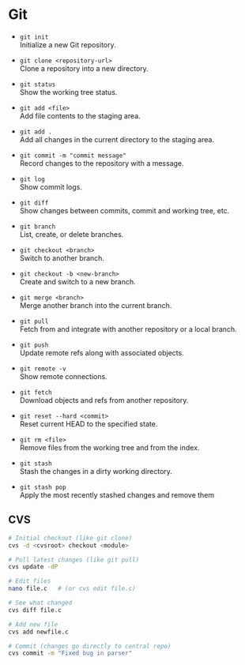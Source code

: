 # Git

- `git init`  
  Initialize a new Git repository.

- `git clone <repository-url>`  
  Clone a repository into a new directory.

- `git status`  
  Show the working tree status.

- `git add <file>`  
  Add file contents to the staging area.

- `git add .`  
  Add all changes in the current directory to the staging area.

- `git commit -m "commit message"`  
  Record changes to the repository with a message.

- `git log`  
  Show commit logs.

- `git diff`  
  Show changes between commits, commit and working tree, etc.

- `git branch`  
  List, create, or delete branches.

- `git checkout <branch>`  
  Switch to another branch.

- `git checkout -b <new-branch>`  
  Create and switch to a new branch.

- `git merge <branch>`  
  Merge another branch into the current branch.

- `git pull`  
  Fetch from and integrate with another repository or a local branch.

- `git push`  
  Update remote refs along with associated objects.

- `git remote -v`  
  Show remote connections.

- `git fetch`  
  Download objects and refs from another repository.

- `git reset --hard <commit>`  
  Reset current HEAD to the specified state.

- `git rm <file>`  
  Remove files from the working tree and from the index.

- `git stash`  
  Stash the changes in a dirty working directory.

- `git stash pop`  
  Apply the most recently stashed changes and remove them

## CVS

```sh
# Initial checkout (like git clone)
cvs -d <cvsroot> checkout <module>

# Pull latest changes (like git pull)
cvs update -dP

# Edit files
nano file.c   # (or cvs edit file.c)

# See what changed
cvs diff file.c

# Add new file
cvs add newfile.c

# Commit (changes go directly to central repo)
cvs commit -m "Fixed bug in parser"
```
